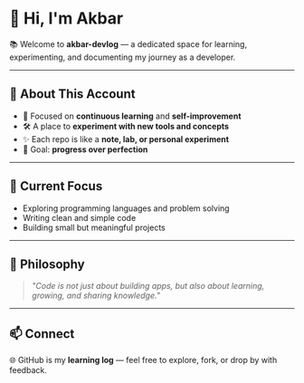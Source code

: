 # 👋 Hi, I'm Akbar  

📚 Welcome to **akbar-devlog** — a dedicated space for learning, experimenting, and documenting my journey as a developer.  

---

## 🌱 About This Account
- 🚀 Focused on **continuous learning** and **self-improvement**  
- 🛠️ A place to **experiment with new tools and concepts**  
- ✨ Each repo is like a **note, lab, or personal experiment**  
- 📖 Goal: **progress over perfection**  

---

## 📌 Current Focus
- Exploring programming languages and problem solving  
- Writing clean and simple code  
- Building small but meaningful projects  

---

## 🧭 Philosophy
> *"Code is not just about building apps, but also about learning, growing, and sharing knowledge."*  

---

## 📫 Connect
🌐 GitHub is my **learning log** — feel free to explore, fork, or drop by with feedback.
